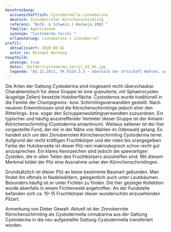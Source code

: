 ```yaml
---
beschreibung:
  wissenschaftlich: Cystodermella cinnabarina
  deutsch: Zinnoberroter Körnchenschirmling
  referenz: "Balb. & Schwein.) Harmaja 2002 "
  familie: Agaricaceae
  synonym: "Cystoderma terrei "
  erlaeuterung: cinnabarina = zinnoberrot
profil:
  aktualisiert: 2020-08-02
  autor_in: Michael Hornung
hauptbild:
  anzeige: true
  datei: /bilder/cystoderma_terryi_01_mh.jpg
  legende: "03.12.2011, TK 6319.3.3 – oberhalb der Ortschaft Wahlen, unter Fichten "
---
```

Die Arten der Gattung Cystoderma sind insgesamt recht überschaubar. Charakteristisch für diese Gruppe ist eine granulierte, mit Sphaerocysten (kugelige Zellen) besetzte Hutoberfläche. Cystoderma wurde traditionell in die Familie der Champignons- bzw. Schirmlingsverwandten gestellt. Nach neueren Erkenntnissen sind die Körnchenschirmlinge jedoch eher den Ritterlings- bzw. sogar den Schuppenwulstlingverwandten zuzuordnen. Ein typischer und häufig anzutreffender Vertreter dieser Gruppe ist der Amiant-Körnchenschirmling (Cystoderma amiantinum). Weitaus seltener ist der hier vorgestellte Fund, der mir in der Nähe von Wahlen im Odenwald gelang. Es handelt sich um den Zinnoberroten Körnchenschirmling Cystoderma terrei. Aufgrund der recht kräftigen Fruchtkörper und der roten bis orangegelben Farbe der Hutoberseite ist dieser Pilz rein makroskopisch schon recht gut anzusprechen. Ein klares Kennzeichen sind jedoch die speerartigen Zystiden, die in allen Teilen des Fruchtkörpers anzutreffen sind. Mit diesem Merkmal bildet der Pilz eine Ausnahme unter den Körnchenschirmlingen.

Grundsätzlich ist dieser Pilz an keine bestimmte Baumart gebunden. Man findet ihn oftmals in Nadelwäldern, gelegentlich auch unter Laubbäumen. Besonders häufig ist er unter Fichten zu finden. Die hier gezeigte Kollektion wurde ebenfalls in einem Fichtenwald angetroffen. An der Fundstelle befanden sich ca. 10-15 Fruchtkörper dieser wunderschön anzusehenden Pilzart.
 
Anmerkung von Dieter Gewalt: Aktuell ist der Zinnoberrote Körnchenschirmling als Cystodermella cinnabarina aus der Gattung Cystoderma in die neu aufgestellte Gattung Cystodermella transferiert worden.

